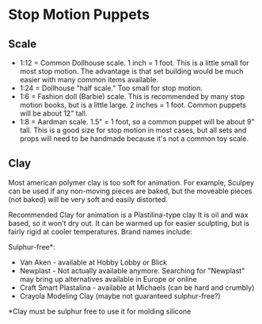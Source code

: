 # Stop Motion Puppets

## Scale

- 1:12 = Common Dollhouse scale. 1 inch = 1 foot. This is a little small for most stop motion. The advantage is that set building would be much easier with many common items available.
- 1:24 = Dollhouse "half scale." Too small for stop motion.
- 1:6 = Fashion doll (Barbie) scale. This is recommended by many stop motion books, but is a little large. 2 inches = 1 foot. Common puppets will be about 12" tall.
- 1:8 = Aardman scale. 1.5" = 1 foot, so a common puppet will be about 9" tall. This is a good size for stop motion in most cases, but all sets and props will need to be handmade because it's not a common toy scale.

## Clay

Most american polymer clay is too soft for animation. For example, Sculpey can be used if any non-moving pieces are baked, but the moveable pieces (not baked) will be very soft and easily distorted.

Recommended Clay for animation is a Plastilina-type clay It is oil and wax based, so it won't dry out. It can be warmed up for easier sculpting, but is fairly rigid at cooler temperatures. Brand names include:

Sulphur-free\*:

- Van Aken - available at Hobby Lobby or Blick
- Newplast - Not actually available anymore. Searching for "Newplast" may bring up alternatives available in Europe or online
- Craft Smart Plastalina - available at Michaels (can be hard and crumbly)
- Crayola Modeling Clay (maybe not guaranteed sulphur-free?)

\*Clay must be sulphur free to use it for molding silicone
